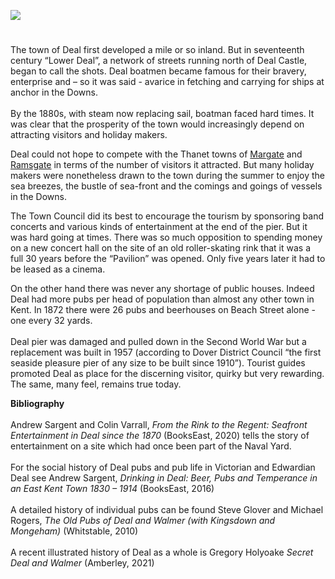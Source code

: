 <a href="https://beta.kent-maps.online"><img src="https://beta.kent-maps.online/juncture/ve-button.png"></a>
<param ve-config title="Deal by the sea" author="Andrew Sargent" layout="vtl" banner="https://stor.artstor.org/stor/9a5975c8-3fc2-4974-b85a-3c666bcb5ad4">

#

The town of Deal first developed a mile or so inland. But in seventeenth century “Lower Deal”, a network of streets running north of Deal Castle, began to call the shots. Deal boatmen became famous for their bravery, enterprise and – so it was said - avarice in fetching and carrying for ships at anchor in the Downs.  
<br>
By the 1880s, with steam now replacing sail, boatman faced hard times. It was clear that the prosperity of the town would increasingly depend on attracting visitors and holiday makers.
<param ve-image url="https://upload.wikimedia.org/wikipedia/commons/d/d2/The_Promenade%2C_Deal%2C_England-LCCN2002696655.jpg" label="The Promenade, Deal c.1890-1900" attribution="Photochrom Print Collection, Public domain, via Wikimedia Commons">
<param ve-image url="https://stor.artstor.org/stor/f958882b-3914-448a-a35c-fca8e966a0fd" label="The Deal Band Stand" attribution="By kind permission of Andrew Sargent">

Deal could not hope to compete with the Thanet towns of [Margate](/19c/19c-margate) and [Ramsgate](/19c/19c-ramsgate) in terms of the number of visitors it attracted. But many holiday makers were nonetheless drawn to the town during the summer to enjoy the sea breezes, the bustle of sea-front and the comings and goings of vessels in the Downs.
<param ve-image url="https://upload.wikimedia.org/wikipedia/commons/1/12/Deal_Pier_%283738276711%29.jpg" label="Deal Pier" attribution="whatsthatpicture from Hanwell, London, UK, CC BY 2.0, via Wikimedia Commons" license="CC BY 2.0">

The Town Council did its best to encourage the tourism by sponsoring band concerts and various kinds of entertainment at the end of the pier. But it was hard going at times. There was so much opposition to spending money on a new concert hall on the site of an old roller-skating rink that it was a full 30 years before the “Pavilion” was opened. Only five years later it had to be leased as a cinema.
<param ve-image url="https://stor.artstor.org/stor/864eb83b-2fc9-44e6-9668-a3a4ec717619" label="Tourist Guides" attribution="By kind permission of Andrew Sargent">

On the other hand there was never any shortage of public houses. Indeed Deal had more pubs per head of population than almost any other town in Kent. In 1872 there were 26 pubs and beerhouses on Beach Street alone - one every 32 yards.
<br><br>
Deal pier was damaged and pulled down in the Second World War but a replacement was built in 1957 (according to Dover District Council “the first seaside pleasure pier of any size to be built since 1910”). Tourist guides promoted Deal as place for the discerning visitor, quirky but very rewarding.
<br>
The same, many feel, remains true today.
<param ve-image url="https://upload.wikimedia.org/wikipedia/commons/2/23/Pier-of-Deal-03.jpg" label="Deal Pier" attribution="Immanuel Giel, CC BY-SA 4.0, via Wikimedia Commons" license="CC BY-SA 4.0">

**Bibliography**
<br><br>
Andrew Sargent and Colin Varrall, _From the Rink to the Regent: Seafront Entertainment in Deal since the 1870_ (BooksEast, 2020)
tells the story of entertainment on a site which had once been part of the Naval Yard.    
<br>
For the social history of Deal pubs and pub life in Victorian and Edwardian Deal see Andrew Sargent, _Drinking in Deal: Beer, Pubs and Temperance in an East Kent Town 1830 – 1914_ (BooksEast, 2016)     
<br>
A detailed history of individual pubs can be found Steve Glover and Michael Rogers, _The Old Pubs of Deal and Walmer (with Kingsdown and Mongeham)_ (Whitstable, 2010)  
<br>
A recent illustrated history of Deal as a whole is Gregory Holyoake _Secret Deal and Walmer_ (Amberley, 2021)    
<param ve-image url="https://upload.wikimedia.org/wikipedia/commons/8/82/Deal_Beach_bw_%284945195955%29.jpg" label="Deal Beach" attribution="Tony Hisgett from Birmingham, UK, CC BY 2.0, via Wikimedia Commons" license="CC BY 2.0">
 
